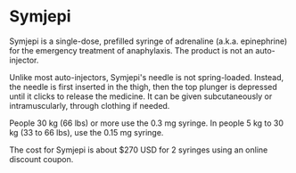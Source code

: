 [//]: # (
source: gpt-3 + jph editing
tags: treatments brands
)

# Symjepi

Symjepi is a single-dose, prefilled syringe of adrenaline (a.k.a. epinephrine) for the emergency treatment of anaphylaxis. The product is not an auto-injector.

Unlike most auto-injectors, Symjepi's needle is not spring-loaded. Instead, the needle is first inserted in the thigh, then the top plunger is depressed until it clicks to release the medicine. It can be given subcutaneously or intramuscularly, through clothing if needed.

People 30 kg (66 lbs) or more use the 0.3 mg syringe. In people 5 kg to 30 kg (33 to 66 lbs), use the 0.15 mg syringe.

The cost for Symjepi is about $270 USD for 2 syringes using an online discount coupon.

